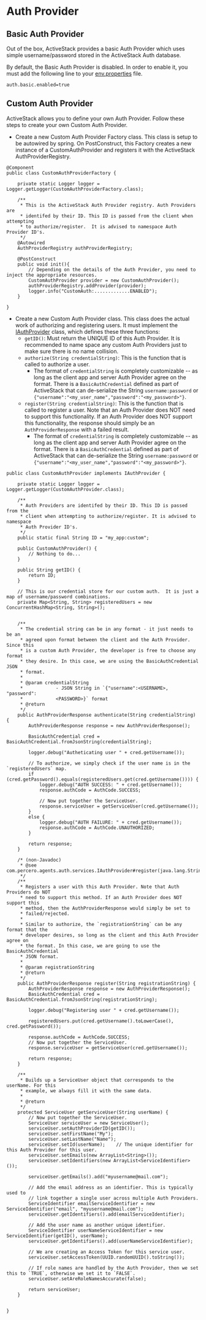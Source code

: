 # Auth Provider

## Basic Auth Provider
Out of the box, ActiveStack provides a basic Auth Provider which uses simple username/password stored in the ActiveStack Auth database.

By default, the Basic Auth Provider is disabled.  In order to enable it, you must add the following line to your [env.properties](src/main/resources/env.properties.sample) file.
```
auth.basic.enabled=true
```

## Custom Auth Provider
ActiveStack allows you to define your own Auth Provider.  Follow these steps to create your own Custom Auth Provider.

- Create a new Custom Auth Provider Factory class.  This class is setup to be autowired by spring.  On PostConstruct, this Factory creates a new instance of a CustomAuthProvider and registers it with the ActiveStack AuthProviderRegistry.
```
@Component
public class CustomAuthProviderFactory {

    private static Logger logger = Logger.getLogger(CustomAuthProviderFactory.class);

	/**
	 * This is the ActiveStack Auth Provider registry. Auth Providers are
	 * identifed by their ID. This ID is passed from the client when attempting
	 * to authorize/register.  It is advised to namespace Auth Provider ID's.
	 */
    @Autowired
    AuthProviderRegistry authProviderRegistry;

    @PostConstruct
    public void init(){
		// Depending on the details of the Auth Provider, you need to inject the appropriate resources.
        CustomAuthProvider provider = new CustomAuthProvider();
        authProviderRegistry.addProvider(provider);
        logger.info("CustomAuth:.............ENABLED");
    }

}
```

- Create a new Custom Auth Provider class. This class does the actual work of authorizing and registering users.  It must implement the [IAuthProvider](src/main/java/com/percero/agents/auth/services/IAuthProvider.java) class, which defines these three functions:
  - `getID()`: Must return the UNIQUE ID of this Auth Provider.  It is recommended to name space any custom Auth Providers just to make sure there is no name collision.
  - `authorize(String credentialString)`: This is the function that is called to authorize a user.
    - The format of `credentialString` is completely customizable -- as long as the client app and server Auth Provider agree on the format.  There is a `BasicAuthCredential` defined as part of ActiveStack that can de-serialize the String `username:password` or `{"username":"<my_user_name","password":"<my_password>"}`.
   - `register(String credentialString)`: This is the function that is called to register a user.  Note that an Auth Provider does NOT need to support this functionality.  If an Auth Provider does NOT support this functionality, the response should simply be an `AuthProviderResponse` with a failed result.
     - The format of `credentialString` is completely customizable -- as long as the client app and server Auth Provider agree on the format.  There is a `BasicAuthCredential` defined as part of ActiveStack that can de-serialize the String `username:password` or `{"username":"<my_user_name","password":"<my_password>"}`.
```
public class CustomAuthProvider implements IAuthProvider {

    private static Logger logger = Logger.getLogger(CustomAuthProvider.class);

	/**
	 * Auth Providers are identifed by their ID. This ID is passed from the
	 * client when attempting to authorize/register. It is advised to namespace
	 * Auth Provider ID's.
	 */
    public static final String ID = "my_app:custom";
    
	public CustomAuthProvider() {
		// Nothing to do...
    }
	
    public String getID() {
        return ID;
    }

	// This is our credential store for our custom auth.  It is just a map of username/password combinations.
	private Map<String, String> registeredUsers = new ConcurrentHashMap<String, String>();


	/**
	 * The credential string can be in any format - it just needs to be an
	 * agreed upon format between the client and the Auth Provider. Since this
	 * is a custom Auth Provider, the developer is free to choose any format
	 * they desire. In this case, we are using the BasicAuthCredential JSON
	 * format.
	 * 
	 * @param credentialString
	 *            - JSON String in `{"username":<USERNAME>, "password":
	 *            <PASSWORD>}` format
	 * @return
	 */
    public AuthProviderResponse authenticate(String credentialString) {
        AuthProviderResponse response = new AuthProviderResponse();

    	BasicAuthCredential cred = BasicAuthCredential.fromJsonString(credentialString);

        logger.debug("Autheticating user " + cred.getUsername());
        
        // To authorize, we simply check if the user name is in the `registeredUsers` map.
        if (cred.getPassword().equals(registeredUsers.get(cred.getUsername()))) {
        	logger.debug("AUTH SUCCESS: " + cred.getUsername());
        	response.authCode = AuthCode.SUCCESS;
        	
        	// Now put together the ServiceUser.
        	response.serviceUser = getServiceUser(cred.getUsername());
        }
        else {
        	logger.debug("AUTH FAILURE: " + cred.getUsername());
        	response.authCode = AuthCode.UNAUTHORIZED;
        }

    	return response;
    }
    
    /* (non-Javadoc)
     * @see com.percero.agents.auth.services.IAuthProvider#register(java.lang.String)
     */
	/**
	 * Registers a user with this Auth Provider. Note that Auth Providers do NOT
	 * need to support this method. If an Auth Provider does NOT support this
	 * method, then the AuthProviderResponse would simply be set to
	 * failed/rejected.
	 * 
	 * Similar to authorize, the `registrationString` can be any format that the
	 * developer desires, so long as the client and this Auth Provider agree on
	 * the format. In this case, we are going to use the BasicAuthCredential
	 * JSON format.
	 * 
	 * @param registrationString
	 * @return
	 */
    public AuthProviderResponse register(String registrationString) {
        AuthProviderResponse response = new AuthProviderResponse();
    	BasicAuthCredential cred = BasicAuthCredential.fromJsonString(registrationString);

        logger.debug("Registering user " + cred.getUsername());
        
        registeredUsers.put(cred.getUsername().toLowerCase(), cred.getPassword());
        
    	response.authCode = AuthCode.SUCCESS;
    	// Now put together the ServiceUser.
    	response.serviceUser = getServiceUser(cred.getUsername());

    	return response;
    }
    
	/**
	 * Builds up a ServiceUser object that corresponds to the userName. For this
	 * example, we always fill it with the same data.
	 * 
	 * @return
	 */
    protected ServiceUser getServiceUser(String userName) {
    	// Now put together the ServiceUser.
    	ServiceUser serviceUser = new ServiceUser();
    	serviceUser.setAuthProviderID(getID());
    	serviceUser.setFirstName("My");
    	serviceUser.setLastName("Name");
		serviceUser.setId(userName);	// The unique identifier for this Auth Provider for this user.
		serviceUser.setEmails(new ArrayList<String>());
		serviceUser.setIdentifiers(new ArrayList<ServiceIdentifier>());
		
		serviceUser.getEmails().add("myusername@mail.com");
		
		// Add the email address as an identifier. This is typically used to
		// link together a single user across multiple Auth Providers.
		ServiceIdentifier emailServiceIdentifier = new ServiceIdentifier("email", "myusername@mail.com");
		serviceUser.getIdentifiers().add(emailServiceIdentifier);
		
		// Add the user name as another unique identifier.
		ServiceIdentifier userNameServiceIdentifier = new ServiceIdentifier(getID(), userName);
		serviceUser.getIdentifiers().add(userNameServiceIdentifier);
		
		// We are creating an Access Token for this service user.
		serviceUser.setAccessToken(UUID.randomUUID().toString());
		
		// If role names are handled by the Auth Provider, then we set this to `TRUE`, otherwise we set it to `FALSE`.
		serviceUser.setAreRoleNamesAccurate(false);
		
		return serviceUser;
    }
    

}
```
